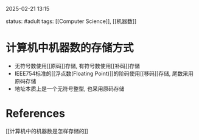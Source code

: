 2025-02-21    13:15

status: #adult 
tags: [[Computer Science]], [[机器数]]


# 计算机中机器数的存储方式

- 无符号数使用[[原码]]存储, 有符号数使用[[补码]]存储
- IEEE754标准的[[浮点数(Floating Point)]]的阶码使用[[移码]]存储, 尾数采用原码存储
- 地址本质上是一个无符号整型, 也采用原码存储

# References

[[计算机中的机器数是怎样存储的]]